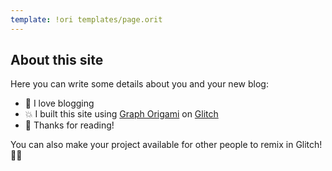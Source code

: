```yaml
---
template: !ori templates/page.orit
---
```


## About this site

Here you can write some details about you and your new blog:

- 🎉 I love blogging
- 💥 I built this site using [Graph Origami](https://graphorigami.org) on [Glitch](https://glitch.com/)
- 🌈 Thanks for reading!

You can also make your project available for other people to remix in Glitch! 🎏✨
